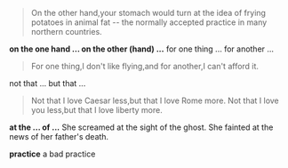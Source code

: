 >On the other hand,your stomach would turn at the idea of frying potatoes in animal fat -- the normally accepted practice in many northern countries.

**on the one hand ... on the other (hand) ...**
for one thing ... for another ...
>For one thing,I don't like flying,and for another,I can't afford it.

not that ... but that ...
>Not that I love Caesar less,but that I love Rome more.
>Not that I love you less,but that I love liberty more.

**at the ... of ...**
She screamed at the sight of the ghost.
She fainted at the news of her father's death.

**practice**
a bad practice
